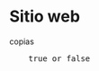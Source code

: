 <h1>Sitio web</h1>

<div class="zeroclipboard-container">
  copias
  <pre class="notranslate">
    true or false
  </pre>
</div>
